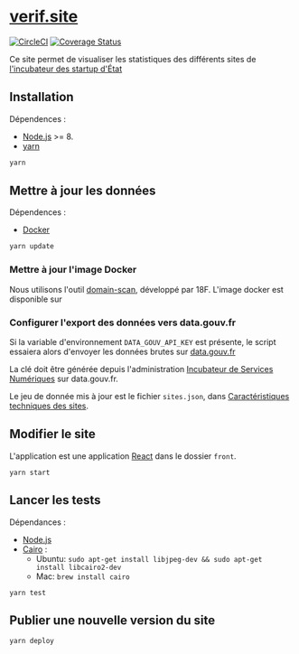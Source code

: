 # [verif.site](https://verif.site)

[![CircleCI](https://circleci.com/gh/betagouv/verif.site.svg?style=svg)](https://circleci.com/gh/betagouv/verif.site)
[![Coverage Status](https://coveralls.io/repos/github/betagouv/verif.site/badge.svg?branch=coveralls)](https://coveralls.io/github/betagouv/verif.site?branch=master)

Ce site permet de visualiser les statistiques des différents sites de [l'incubateur des startup d'État](https://beta.gouv.fr)

## Installation

Dépendences :
 * [Node.js] >= 8.
 * [yarn](https://yarnpkg.com/lang/en/)

```sh
yarn
```

## Mettre à jour les données

Dépendences :

 * [Docker]

```sh
yarn update
```

### Mettre à jour l'image Docker

Nous utilisons l'outil [domain-scan](https://github.com/18F/domain-scan), développé par 18F. L'image docker est disponible sur
### Configurer l'export des données vers data.gouv.fr

Si la variable d'environnement `DATA_GOUV_API_KEY` est présente, le script essaiera alors d'envoyer les données brutes sur [data.gouv.fr](https://data.gouv.fr)

La clé doit être générée depuis l'administration [Incubateur de Services Numériques](https://www.data.gouv.fr/fr/organizations/incubateur-de-services-numeriques/#datasets) sur data.gouv.fr.

Le jeu de donnée mis à jour est le fichier `sites.json`, dans [Caractéristiques techniques des sites](https://www.data.gouv.fr/fr/datasets/caracteristiques-techniques-des-sites/).

## Modifier le site

L'application est une application [React] dans le dossier `front`.

```
yarn start
```

## Lancer les tests

Dépendances :
 * [Node.js]
 * [Cairo](https://cairographics.org/) :
    * Ubuntu: `sudo apt-get install libjpeg-dev && sudo apt-get install libcairo2-dev`
    * Mac: `brew install cairo`

```
yarn test
```

## Publier une nouvelle version du site

```
yarn deploy
```


[Node.js]: https://nodejs.org/en/
[Docker]: https://www.docker.com/
[React]: https://facebook.github.io/react/
